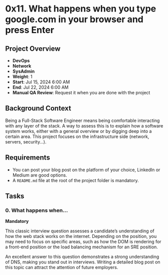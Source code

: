 # 0x11. What happens when you type google.com in your browser and press Enter

## Project Overview
- **DevOps**
- **Network**
- **SysAdmin**
- **Weight**: 1
- **Start**: Jul 15, 2024 6:00 AM
- **End**: Jul 22, 2024 6:00 AM
- **Manual QA Review**: Request it when you are done with the project

## Background Context
Being a Full-Stack Software Engineer means being comfortable interacting with any layer of the stack. A way to assess this is to explain how a software system works, either with a general overview or by digging deep into a certain area. This project focuses on the infrastructure side (network, servers, security…).

## Requirements
- You can post your blog post on the platform of your choice, LinkedIn or Medium are good options.
- A `README.md` file at the root of the project folder is mandatory.

## Tasks
### 0. What happens when...
**Mandatory**

This classic interview question assesses a candidate’s understanding of how the web stack works on the internet. Depending on the position, you may need to focus on specific areas, such as how the DOM is rendering for a front-end position or the load balancing mechanism for an SRE position.

An excellent answer to this question demonstrates a strong understanding of DNS, making you stand out in interviews. Writing a detailed blog post on this topic can attract the attention of future employers.
